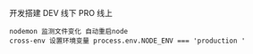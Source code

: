 开发搭建
    DEV 线下
    PRO 线上

    nodemon 监测文件变化 自动重启node
    cross-env 设置环境变量 process.env.NODE_ENV === 'production '